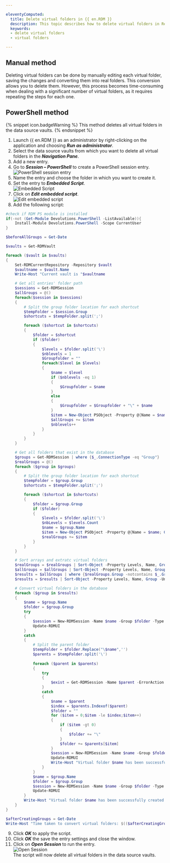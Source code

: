 ```yaml
---

eleventyComputed:
  title: Delete virtual folders in {{ en.RDM }}
  description: This topic describes how to delete virtual folders in Remote Desktop Manager.
  keywords:
  - delete virtual folders
  - virtual folders

---
```


## Manual method 

Deleting virtual folders can be done by manually editing each virtual folder, saving the changes and converting them into real folders. This conversion allows you to delete them. However, this process becomes time-consuming when dealing with a significant number of virtual folders, as it requires repeating the steps for each one.

## PowerShell method 

{% snippet icon.badgeWarning %}
This method deletes all virtual folders in the data source vaults.
{% endsnippet %}

1. Launch {{ en.RDM }} as an administrator by right-clicking on the application and choosing ***Run as administrator***.  
1. Select the data source vaults from which you want to delete all virtual folders in the ***Navigation Pane***.  
1. Add a new entry.  
1. Go to ***Session – PowerShell*** to create a PowerShell session entry.  
![PowerShell session entry](https://webdevolutions.blob.core.windows.net/docs/en/kb/KB6014.png)  
1. Name the entry and choose the folder in which you want to create it.  
1. Set the entry to ***Embedded Script***.  
 ![Embedded Script](https://webdevolutions.blob.core.windows.net/docs/en/kb/KB6020.png)    
1.  Click on ***Edit embedded script***.  
 ![Edit embedded script](https://webdevolutions.blob.core.windows.net/docs/en/kb/KB6019.png)   
1. Add the following script:  

```powershell
#check if RDM PS module is installed
if(-not (Get-Module Devolutions.PowerShell -ListAvailable)){
    Install-Module Devolutions.PowerShell -Scope CurrentUser
}

$beforeAllGroups = Get-Date

$vaults = Get-RDMVault

foreach ($vault in $vaults)
{
    Set-RDMCurrentRepository -Repository $vault
    $vaultname = $vault.Name
    Write-Host "Current vault is "$vaultname

    # Get all entries' folder path
    $sessions = Get-RDMSession 
    $allGroups = @()
    foreach($session in $sessions)
    {
        # Split the group folder location for each shortcut
        $tempFolder = $session.Group
        $shortcuts = $tempFolder.split(';')

        foreach ($shortcut in $shortcuts)
        {    
            $folder = $shortcut
            if ($folder)
            {
                $levels = $folder.split('\')
                $nblevels = 1
                $Groupfolder = ""
                foreach($level in $levels)
                {
                    $name = $level
                    if ($nblevels -eq 1)
                    {
                        $Groupfolder = $name
                    }
                    else
                    {
                        $Groupfolder = $Groupfolder + "\" + $name
                    }
                    $item = New-Object PSObject -Property @{Name = $name; Group = $Groupfolder; Levels = $nbLevels}
                    $allGroups += $item
                    $nblevels++
                }
            }
        }
    }

    # Get all folders that exist in the database
    $groups = Get-RDMSession | where {$_.ConnectionType -eq "Group"}
    $realGroups = @()
    foreach ($group in $groups) 
    {
        # Split the group folder location for each shortcut
        $tempFolder = $group.Group
        $shortcuts = $tempFolder.split(';')

        foreach ($shortcut in $shortcuts)
        {    
            $folder = $group.Group
            if ($folder)
            {
                $levels = $folder.split('\')
                $nbLevels = $levels.Count
                $name = $group.Name
                $item = New-Object PSObject -Property @{Name = $name; Group = $folder; Levels = $nbLevels}
                $realGroups += $item
            }
        }
    }

    # Sort arrays and extratc virtual folders
    $realGroups = $realGroups | Sort-Object -Property Levels, Name, Group -Unique
    $allGroups = $allGroups | Sort-Object -Property Levels, Name, Group -Unique
    $results = $allGroups | where {$realGroups.Group -notcontains $_.Group}
    $results = $results | Sort-Object -Property Levels, Name, Group -Unique

    # Convert virtual folders in the database
    foreach ($group in $results)
    {
        $name = $group.Name
        $folder = $group.Group
        try
        {
            $session = New-RDMSession -Name $name -Group $folder -Type Group -SetSession -ErrorAction Stop
            Update-RDMUI
        }
        catch
        {
            # Split the parent folder
            $tempFolder = $folder.Replace("\$name",'')
            $parents = $tempFolder.split('\')
            
            foreach ($parent in $parents)
            {
                try
                {
                    $exist = Get-RDMSession -Name $parent -ErrorAction Stop
                }
                catch
                {
                    $name = $parent
                    $index = $parents.Indexof($parent)
                    $folder = ""
                    for ($item = 0;$item -le $index;$item++)
                    {
                        if ($item -gt 0)
                        {
                            $folder += "\"
                        }
                        $folder += $parents[$item]
                    }
                    $session = New-RDMSession -Name $name -Group $folder -Type Group -SetSession
                    Update-RDMUI                
                    Write-Host "Virtual folder $name has been successfully created in the database!" 
                }
            }
            $name = $group.Name
            $folder = $group.Group
            $session = New-RDMSession -Name $name -Group $folder -Type Group -SetSession
            Update-RDMUI
        }
        Write-Host "Virtual folder $name has been successfully created in the database!" 
    }
}

$afterCreatingGroups = Get-Date
Write-Host "Time taken to convert virtual folders: $(($afterCreatingGroups).Subtract($beforeAllGroups).Seconds) second(s)"
```
9. Click ***OK*** to apply the script.  
1. Click ***OK*** the save the entry settings and close the window.  
1. Click on ***Open Session*** to run the entry.  
![Open Session](https://webdevolutions.blob.core.windows.net/docs/en/kb/KB6018.png)  
The script will now delete all virtual folders in the data source vaults.  